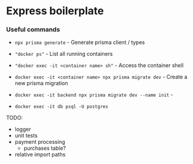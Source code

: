 # Express boilerplate

### Useful commands

- `npx prisma generate` - Generate prisma client / types
- `"docker ps"` - List all running containers
- `"docker exec -it <container name> sh"` - Access the container shell
- `docker exec -it <container name> npx prisma migrate dev` - Create a new prisma migration

- `docker exec -it backend npx prisma migrate dev --name init` -
- `docker exec -it db psql -U postgres`

TODO:

- logger
- unit tests
- payment processing
  - purchases table?
- relative import paths
